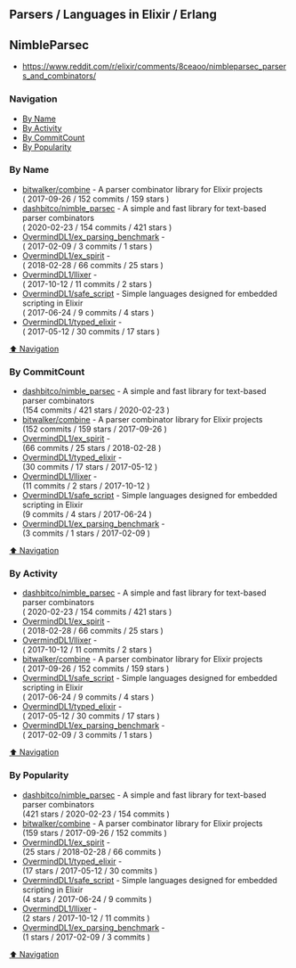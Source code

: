 ## Parsers / Languages in Elixir / Erlang


## NimbleParsec
- https://www.reddit.com/r/elixir/comments/8ceaoo/nimbleparsec_parsers_and_combinators/


### Navigation

- [By Name](#by-name)
- [By Activity](#by-activity)
- [By CommitCount](#by-commitcount)
- [By Popularity](#by-popularity)

### By Name
<!-- PROJECTS_LIST -->
- [bitwalker/combine](https://github.com/bitwalker/combine) - A parser combinator library for Elixir projects <br/> ( 2017-09-26 / 152 commits / 159 stars )
- [dashbitco/nimble_parsec](https://github.com/dashbitco/nimble_parsec) - A simple and fast library for text-based parser combinators <br/> ( 2020-02-23 / 154 commits / 421 stars )
- [OvermindDL1/ex_parsing_benchmark](https://github.com/OvermindDL1/ex_parsing_benchmark) -  <br/> ( 2017-02-09 / 3 commits / 1 stars )
- [OvermindDL1/ex_spirit](https://github.com/OvermindDL1/ex_spirit) -  <br/> ( 2018-02-28 / 66 commits / 25 stars )
- [OvermindDL1/llixer](https://github.com/OvermindDL1/llixer) -  <br/> ( 2017-10-12 / 11 commits / 2 stars )
- [OvermindDL1/safe_script](https://github.com/OvermindDL1/safe_script) - Simple languages designed for embedded scripting in Elixir <br/> ( 2017-06-24 / 9 commits / 4 stars )
- [OvermindDL1/typed_elixir](https://github.com/OvermindDL1/typed_elixir) -  <br/> ( 2017-05-12 / 30 commits / 17 stars )
<!-- /PROJECTS_LIST -->

[⬆ Navigation](#navigation)

### By CommitCount
<!-- COMMITCOUNT_LIST -->
- [dashbitco/nimble_parsec](https://github.com/dashbitco/nimble_parsec) - A simple and fast library for text-based parser combinators <br/> (154 commits / 421 stars / 2020-02-23 )
- [bitwalker/combine](https://github.com/bitwalker/combine) - A parser combinator library for Elixir projects <br/> (152 commits / 159 stars / 2017-09-26 )
- [OvermindDL1/ex_spirit](https://github.com/OvermindDL1/ex_spirit) -  <br/> (66 commits / 25 stars / 2018-02-28 )
- [OvermindDL1/typed_elixir](https://github.com/OvermindDL1/typed_elixir) -  <br/> (30 commits / 17 stars / 2017-05-12 )
- [OvermindDL1/llixer](https://github.com/OvermindDL1/llixer) -  <br/> (11 commits / 2 stars / 2017-10-12 )
- [OvermindDL1/safe_script](https://github.com/OvermindDL1/safe_script) - Simple languages designed for embedded scripting in Elixir <br/> (9 commits / 4 stars / 2017-06-24 )
- [OvermindDL1/ex_parsing_benchmark](https://github.com/OvermindDL1/ex_parsing_benchmark) -  <br/> (3 commits / 1 stars / 2017-02-09 )
<!-- /COMMITCOUNT_LIST -->
[⬆ Navigation](#navigation)

### By Activity
<!-- ACTIVITY_LIST -->
- [dashbitco/nimble_parsec](https://github.com/dashbitco/nimble_parsec) - A simple and fast library for text-based parser combinators <br/> ( 2020-02-23 / 154 commits / 421 stars )
- [OvermindDL1/ex_spirit](https://github.com/OvermindDL1/ex_spirit) -  <br/> ( 2018-02-28 / 66 commits / 25 stars )
- [OvermindDL1/llixer](https://github.com/OvermindDL1/llixer) -  <br/> ( 2017-10-12 / 11 commits / 2 stars )
- [bitwalker/combine](https://github.com/bitwalker/combine) - A parser combinator library for Elixir projects <br/> ( 2017-09-26 / 152 commits / 159 stars )
- [OvermindDL1/safe_script](https://github.com/OvermindDL1/safe_script) - Simple languages designed for embedded scripting in Elixir <br/> ( 2017-06-24 / 9 commits / 4 stars )
- [OvermindDL1/typed_elixir](https://github.com/OvermindDL1/typed_elixir) -  <br/> ( 2017-05-12 / 30 commits / 17 stars )
- [OvermindDL1/ex_parsing_benchmark](https://github.com/OvermindDL1/ex_parsing_benchmark) -  <br/> ( 2017-02-09 / 3 commits / 1 stars )
<!-- /ACTIVITY_LIST -->

[⬆ Navigation](#navigation)

### By Popularity
<!-- POPULARITY_LIST -->
- [dashbitco/nimble_parsec](https://github.com/dashbitco/nimble_parsec) - A simple and fast library for text-based parser combinators <br/> (421 stars / 2020-02-23 / 154 commits )
- [bitwalker/combine](https://github.com/bitwalker/combine) - A parser combinator library for Elixir projects <br/> (159 stars / 2017-09-26 / 152 commits )
- [OvermindDL1/ex_spirit](https://github.com/OvermindDL1/ex_spirit) -  <br/> (25 stars / 2018-02-28 / 66 commits )
- [OvermindDL1/typed_elixir](https://github.com/OvermindDL1/typed_elixir) -  <br/> (17 stars / 2017-05-12 / 30 commits )
- [OvermindDL1/safe_script](https://github.com/OvermindDL1/safe_script) - Simple languages designed for embedded scripting in Elixir <br/> (4 stars / 2017-06-24 / 9 commits )
- [OvermindDL1/llixer](https://github.com/OvermindDL1/llixer) -  <br/> (2 stars / 2017-10-12 / 11 commits )
- [OvermindDL1/ex_parsing_benchmark](https://github.com/OvermindDL1/ex_parsing_benchmark) -  <br/> (1 stars / 2017-02-09 / 3 commits )
<!-- /POPULARITY_LIST -->

[⬆ Navigation](#navigation)
